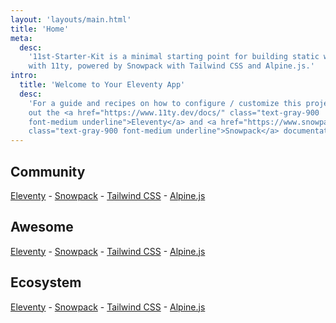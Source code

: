 ```yaml
---
layout: 'layouts/main.html'
title: 'Home'
meta:
  desc:
    '11st-Starter-Kit is a minimal starting point for building static websites
    with 11ty, powered by Snowpack with Tailwind CSS and Alpine.js.'
intro:
  title: 'Welcome to Your Eleventy App'
  desc:
    'For a guide and recipes on how to configure / customize this project, check
    out the <a href="https://www.11ty.dev/docs/" class="text-gray-900
    font-medium underline">Eleventy</a> and <a href="https://www.snowpack.dev/"
    class="text-gray-900 font-medium underline">Snowpack</a> documentation.'
---
```


## Community

[Eleventy](https://www.11ty.dev/news/discord/) -
[Snowpack](https://discord.com/invite/snowpack) - [Tailwind
CSS](https://tailwindcss.com/discord) - [Alpine.js](https://discord.gg/CGmj5nq)

## Awesome

[Eleventy](https://github.com/scottishstoater/awesome-eleventy) -
[Snowpack](https://github.com/rajasegar/awesome-snowpack) - [Tailwind
CSS](https://github.com/aniftyco/awesome-tailwindcss) -
[Alpine.js](https://github.com/alpine-collective/awesome)

## Ecosystem

[Eleventy](https://www.11ty.dev/) - [Snowpack](https://www.snowpack.dev/) -
[Tailwind CSS](https://tailwindcss.com/) - [Alpine.js](https://github.com/alpinejs/alpine/)
